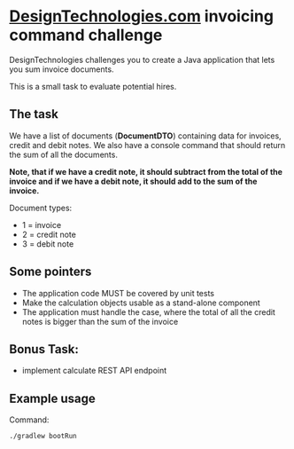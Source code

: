 # [DesignTechnologies.com](https://designtechnologies.com) invoicing command challenge

DesignTechnologies challenges you to create a Java application that lets you sum invoice documents.

This is a small task to evaluate potential hires.

## The task

We have a list of documents (**DocumentDTO**) containing data for invoices, credit and debit notes.
We also have a console command that should return the sum of all the documents.

**Note, that if we have a credit note, it should subtract from the total of the invoice and if we
have a debit note, it should add to the sum of the invoice.**

Document types:

- 1 = invoice
- 2 = credit note
- 3 = debit note

## Some pointers

- The application code MUST be covered by unit tests
- Make the calculation objects usable as a stand-alone component
- The application must handle the case, where the total of all the credit notes is bigger than the
  sum of the invoice

## Bonus Task:

- implement calculate REST API endpoint

## Example usage

Command:

```
./gradlew bootRun
```
